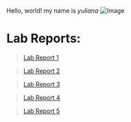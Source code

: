 Hello, world!
my name is *yuliana*
![Image](https://www.lifesavvy.com/p/uploads/2020/10/269d4e5a.jpg?width=1200)


# Lab Reports:
> [Lab Report 1](lab-report-1-week-2.html)

> [Lab Report 2](lab-report-2-week-4.html)

> [Lab Report 3](lab-report-3-week-6.html)

> [Lab Report 4](lab-report-4-week-8.html)

> [Lab Report 5](lab-report-5-week-10.html)